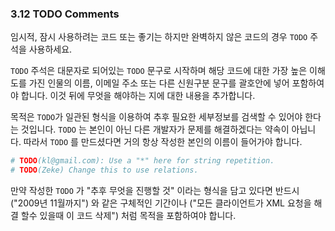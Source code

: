 <a id="s3.12-todo-comments"></a>
<a id="todo-comments"></a>
### 3.12 TODO Comments

임시적, 잠시 사용하려는 코드 또는 좋기는 하지만 완벽하지 않은 코드의 경우 `TODO` 주석을 사용하세요.

`TODO` 주석은 대문자로 되어있는 `TODO` 문구로 시작하며 해당 코드에 대한 가장 높은 이해도를 가진 인물의
이름, 이메일 주소 또는 다른 신원구분 문구를 괄호안에 넣어 포함하여야 합니다.
이것 뒤에 무엇을 해야하는 지에 대한 내용을 추가합니다.

목적은 `TODO`가 일관된 형식을 이용하여 추후 필요한 세부정보를 검색할 수 있어야 한다는 것입니다.
`TODO` 는 본인이 아닌 다른 개발자가 문제를 해결하겠다는 약속이 아닙니다.
따라서 `TODO` 를 만드셨다면 거의 항상 작성한 본인의 이름이 들어가야 합니다.

```python
# TODO(kl@gmail.com): Use a "*" here for string repetition.
# TODO(Zeke) Change this to use relations.
```

만약 작성한 `TODO` 가 "추후 무엇을 진행할 것" 이라는 형식을 담고 있다면 반드시
("2009년 11월까지") 와 같은 구체적인 기간이나 ("모든 클라이언트가 XML 요청을 해결 할수 있을때 이 코드 삭제")
처럼 목적을 포함하여야 합니다.